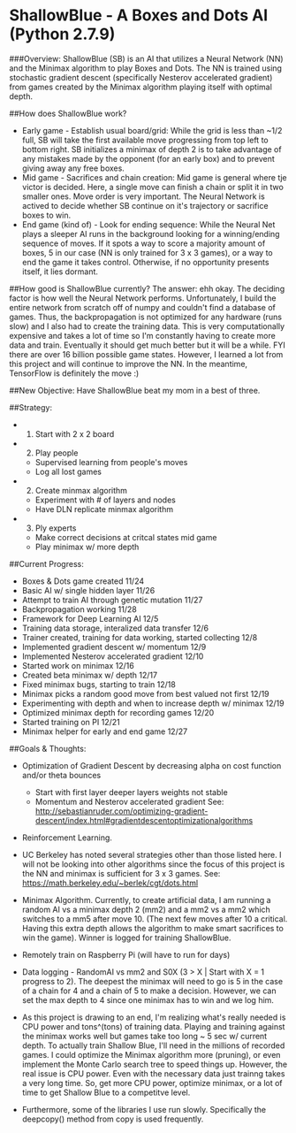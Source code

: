 # ShallowBlue - A Boxes and Dots AI (Python 2.7.9)

###Overview: ShallowBlue (SB) is an AI that utilizes a Neural Network (NN) and the Minimax algorithm to play Boxes and Dots. The NN is trained using stochastic gradient descent (specifically Nesterov accelerated gradient) from games created by the Minimax algorithm playing itself with optimal depth.

##How does ShallowBlue work?
- Early game - Establish usual board/grid: 
	While the grid is less than ~1/2 full, SB will take the first available move progressing from top left to bottom right. SB initializes a minimax of depth 2 is to take advantage of any mistakes made by the opponent (for an early box) and to prevent giving away any free boxes.
- Mid game - Sacrifices and chain creation: 
	Mid game is general where tje victor is decided. Here, a single move can finish a chain or split it in two smaller ones. Move order is very important. The Neural Network is actived to decide whether SB continue on it's trajectory or sacrifice boxes to win.
- End game (kind of) - Look for ending sequence: 
	While the Neural Net plays a sleeper AI runs in the background looking for a winning/ending sequence of moves. If it spots a way to score a majority amount of boxes, 5 in our case (NN is only trained for 3 x 3 games), or a way to end the game it takes control. Otherwise, if no opportunity presents itself, it lies dormant. 

##How good is ShallowBlue currently?
The answer: ehh okay. The deciding factor is how well the Neural Network performs. Unfortunately, I build the entire network from scratch off of numpy and couldn't find a database of games. Thus, the backpropagation is not optimized for any hardware (runs slow) and I also had to create the training data. This is very computationally expensive and takes a lot of time so I'm constantly having to create more data and train. Eventually it should get much better but it will be a while. FYI there are over 16 billion possible game states. However, I learned a lot from this project and will continue to improve the NN. In the meantime, TensorFlow is definitely the move :)

##New Objective: Have ShallowBlue beat my mom in a best of three.

##Strategy: 
- 1) Start with 2 x 2 board
- 2) Play people 
    - Supervised learning from people's moves
    - Log all lost games
- 2) Create minmax algorithm
    - Experiment with # of layers and nodes 
    - Have DLN replicate minmax algorithm
- 3) Ply experts 
    - Make correct decisions at critcal states mid game
    - Play minimax w/ more depth

##Current Progress:
- Boxes & Dots game created                                                 11/24
- Basic AI w/ single hidden layer                                           11/26
- Attempt to train AI through genetic mutation                              11/27
- Backpropagation working                                                   11/28
- Framework for Deep Learning AI                                            12/5
- Training data storage, interalized data transfer                          12/6
- Trainer created, training for data working, started collecting            12/8
- Implemented gradient descent w/ momentum 				    12/9
- Implemented Nesterov accelerated gradient                                 12/10
- Started work on minimax                                                   12/16
- Created beta minimax w/ depth                                             12/17
- Fixed minimax bugs, starting to train                                     12/18
- Minimax picks a random good move from best valued not first               12/19
- Experimenting with depth and when to increase depth w/ minimax            12/19
- Optimized minimax depth for recording games 				    12/20
- Started training on PI                                                    12/21
- Minimax helper for early and end game                                     12/27


##Goals & Thoughts:
- Optimization of Gradient Descent by decreasing alpha on cost function and/or theta bounces
	- Start with first layer deeper layers weights not stable 
	- Momentum and Nesterov accelerated gradient
		See: http://sebastianruder.com/optimizing-gradient-descent/index.html#gradientdescentoptimizationalgorithms
	
- Reinforcement Learning. 

- UC Berkeley has noted several strategies other than those listed here. I will not be looking into other algorithms since the focus of this project is the NN and minimax is sufficient for 3 x 3 games. 
See: https://math.berkeley.edu/~berlek/cgt/dots.html

- Minimax Algorithm. Currently, to create artificial data, I am running a random AI vs a minimax depth 2 (mm2) and a mm2 vs a mm2 which switches to a mm5 after move 10. (The next few moves after 10 a critical. Having this extra depth allows the algorithm to make smart sacrifices to win the game). Winner is logged for training ShallowBlue.

- Remotely train on Raspberry Pi (will have to run for days)

- Data logging - RandomAI vs mm2 and S0X (3 > X | Start with X = 1 progress to 2). The deepest the minimax will need to go is 5 in the case of a chain for 4 and a chain of 5 to make a decision. However, we can set the max depth to 4 since one minimax has to win and we log him. 

- As this project is drawing to an end, I'm realizing what's really needed is CPU power and tons^(tons) of training data. Playing and training against the minimax works well but games take too long ~ 5 sec w/ current depth. To actually train Shallow Blue, I'll need in the millions of recorded games. I could optimize the Minimax algorithm more (pruning), or even implement the Monte Carlo search tree to speed things up. However, the real issue is CPU power. Even with the necessary data just trainng takes a very long time. So, get more CPU power, optimize minimax, or a lot of time to get Shallow Blue to a competitve level.

- Furthermore, some of the libraries I use run slowly. Specifically the deepcopy() method from copy is used frequently. 

